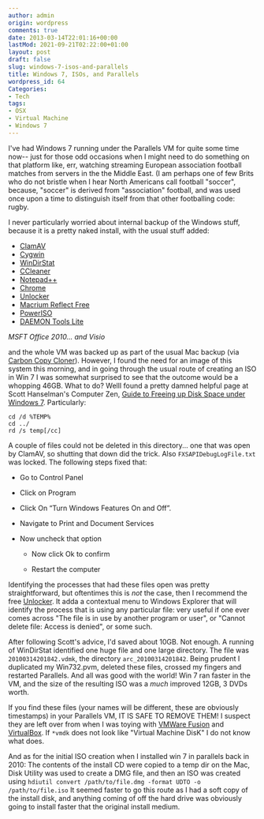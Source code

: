 ```yaml
---
author: admin
origin: wordpress
comments: true
date: 2013-03-14T22:01:16+00:00
lastMod: 2021-09-21T02:22:00+01:00
layout: post
draft: false
slug: windows-7-isos-and-parallels
title: Windows 7, ISOs, and Parallels
wordpress_id: 64
Categories:
- Tech
tags:
- OSX
- Virtual Machine
- Windows 7
---
```


I've had Windows 7 running under the Parallels VM for quite some time now-- just for those odd occasions when I might need to do something on that platform like, err, watching streaming European association football matches from servers in the the Middle East. (I am perhaps one of few Brits who do not bristle when I hear North Americans call football "soccer", because, "soccer" is derived from "association" football, and was used once upon a time to distinguish itself from that other footballing code: rugby.

I never particularly worried about internal backup of the Windows stuff, because it is a pretty naked install, with the usual stuff added:

- [ClamAV](www.clamav.net/)
- [Cygwin](http://www.cygwin.com/)
- [WinDirStat](http://windirstat.info/)
- [CCleaner](http://www.piriform.com/ccleaner)
- [Notepad++](http://notepad-plus-plus.org/)
- [Chrome](https://www.google.com/intl/en/chrome/browser/)
- [Unlocker](http://www.emptyloop.com/unlocker/)
- [Macrium Reflect Free](http://www.macrium.com/reflectfree.aspx)
- [PowerISO](http://www.poweriso.com/)
- [DAEMON Tools Lite](http://www.daemon-tools.cc/eng/products/dtLite)

*MSFT Office 2010... and Visio*

and the whole VM was backed up as part of the usual Mac backup (via [Carbon Copy Cloner](http://www.bombich.com/)). However, I found the need for an image of this system this morning, and in going through the usual route of creating an ISO in Win 7 I was somewhat surprised to see that the outcome would be a whopping 46GB. What to do? WellI found a pretty damned helpful page at Scott Hanselman's Computer Zen, [Guide to Freeing up Disk Space under Windows 7](http://www.hanselman.com/blog/GuideToFreeingUpDiskSpaceUnderWindows7.aspx). Particularly:

```
cd /d %TEMP%
cd ../
rd /s temp[/cc]
```

A couple of files could not be deleted in this directory... one that was open by ClamAV, so shutting that down did the trick. Also `FXSAPIDebugLogFile.txt` was locked. The following steps fixed that:

- Go to Control Panel
- Click on Program
- Click On “Turn Windows Features On and Off”.
- Navigate to Print and Document Services
- Now uncheck that option


  * Now click Ok to confirm


  * Restart the computer

Identifying the processes that had these files open was pretty straightforward, but oftentimes this is *not* the case, then I recommend the free [Unlocker](http://www.emptyloop.com/unlocker/). It adda a contextual menu to Windows Explorer that will identify the process that is using any particular file: very useful if one ever comes across "The file is in use by another program or user", or "Cannot delete file: Access is denied", or some such.

After following Scott's advice, I'd saved about 10GB. Not enough. A running of WinDirStat identified one huge file and one large directory. The file was `20100314201842.vdmk`, the directory `arc_20100314201842`. Being prudent I duplicated my Win732.pvm, deleted these files, crossed my fingers and restarted Parallels. And all was good with the world! Win 7 ran faster in the VM, and the size of the resulting ISO was a *much* improved 12GB, 3 DVDs worth.

If you find these files (your names will be different, these are obviously timestamps) in your Parallels VM, IT IS SAFE TO REMOVE THEM! I suspect they are left over from when I was toying with [VMWare Fusion](http://www.vmware.com/products/fusion/overview.html) and [VirtualBox](https://www.virtualbox.org/). If `*vmdk` does not look like "Virtual Machine DisK" I do not know what does.

And as for the initial ISO creation when I installed win 7 in parallels back in 2010: The contents of the install CD were copied to a temp dir on the Mac, Disk Utility was used to create a DMG file, and then an ISO was created using `hdiutil convert /path/to/file.dmg -format UDTO -o /path/to/file.iso` It seemed faster to go this route as I had a soft copy of the install disk, and anything coming of off the hard drive was obviously going to install faster that the original install medium.
